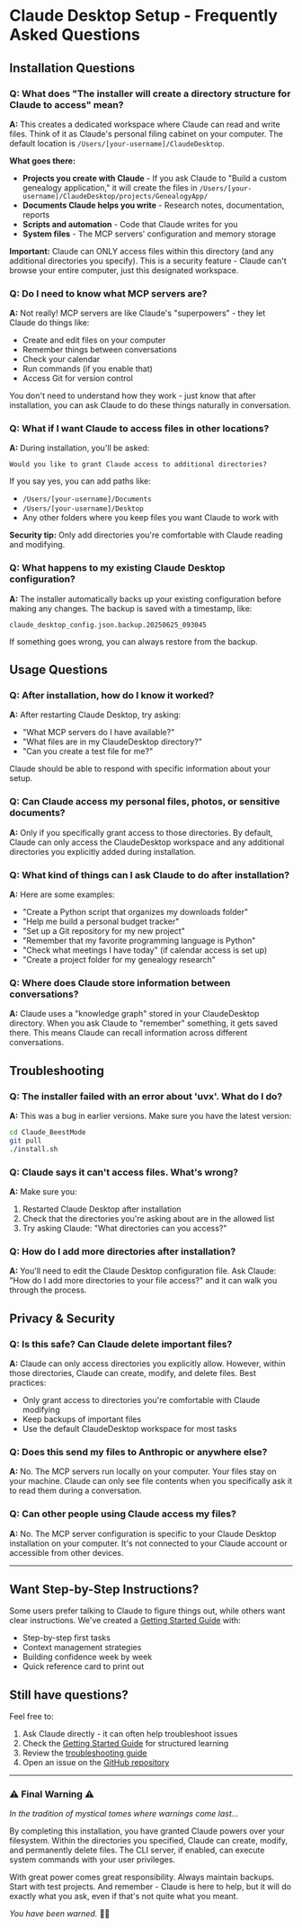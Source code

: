 # Claude Desktop Setup - Frequently Asked Questions

## Installation Questions

### Q: What does "The installer will create a directory structure for Claude to access" mean?

**A:** This creates a dedicated workspace where Claude can read and write files. Think of it as Claude's personal filing cabinet on your computer. The default location is `/Users/[your-username]/ClaudeDesktop`.

**What goes there:**
- **Projects you create with Claude** - If you ask Claude to "Build a custom genealogy application," it will create the files in `/Users/[your-username]/ClaudeDesktop/projects/GenealogyApp/`
- **Documents Claude helps you write** - Research notes, documentation, reports
- **Scripts and automation** - Code that Claude writes for you
- **System files** - The MCP servers' configuration and memory storage

**Important:** Claude can ONLY access files within this directory (and any additional directories you specify). This is a security feature - Claude can't browse your entire computer, just this designated workspace.

### Q: Do I need to know what MCP servers are?

**A:** Not really! MCP servers are like Claude's "superpowers" - they let Claude do things like:
- Create and edit files on your computer
- Remember things between conversations
- Check your calendar
- Run commands (if you enable that)
- Access Git for version control

You don't need to understand how they work - just know that after installation, you can ask Claude to do these things naturally in conversation.

### Q: What if I want Claude to access files in other locations?

**A:** During installation, you'll be asked:
```
Would you like to grant Claude access to additional directories?
```

If you say yes, you can add paths like:
- `/Users/[your-username]/Documents`
- `/Users/[your-username]/Desktop`
- Any other folders where you keep files you want Claude to work with

**Security tip:** Only add directories you're comfortable with Claude reading and modifying.

### Q: What happens to my existing Claude Desktop configuration?

**A:** The installer automatically backs up your existing configuration before making any changes. The backup is saved with a timestamp, like:
```
claude_desktop_config.json.backup.20250625_093045
```

If something goes wrong, you can always restore from the backup.

## Usage Questions

### Q: After installation, how do I know it worked?

**A:** After restarting Claude Desktop, try asking:
- "What MCP servers do I have available?"
- "What files are in my ClaudeDesktop directory?"
- "Can you create a test file for me?"

Claude should be able to respond with specific information about your setup.

### Q: Can Claude access my personal files, photos, or sensitive documents?

**A:** Only if you specifically grant access to those directories. By default, Claude can only access the ClaudeDesktop workspace and any additional directories you explicitly added during installation.

### Q: What kind of things can I ask Claude to do after installation?

**A:** Here are some examples:
- "Create a Python script that organizes my downloads folder"
- "Help me build a personal budget tracker"
- "Set up a Git repository for my new project"
- "Remember that my favorite programming language is Python"
- "Check what meetings I have today" (if calendar access is set up)
- "Create a project folder for my genealogy research"

### Q: Where does Claude store information between conversations?

**A:** Claude uses a "knowledge graph" stored in your ClaudeDesktop directory. When you ask Claude to "remember" something, it gets saved there. This means Claude can recall information across different conversations.

## Troubleshooting

### Q: The installer failed with an error about 'uvx'. What do I do?

**A:** This was a bug in earlier versions. Make sure you have the latest version:
```bash
cd Claude_BeestMode
git pull
./install.sh
```

### Q: Claude says it can't access files. What's wrong?

**A:** Make sure you:
1. Restarted Claude Desktop after installation
2. Check that the directories you're asking about are in the allowed list
3. Try asking Claude: "What directories can you access?"

### Q: How do I add more directories after installation?

**A:** You'll need to edit the Claude Desktop configuration file. Ask Claude: "How do I add more directories to your file access?" and it can walk you through the process.

## Privacy & Security

### Q: Is this safe? Can Claude delete important files?

**A:** Claude can only access directories you explicitly allow. However, within those directories, Claude can create, modify, and delete files. Best practices:
- Only grant access to directories you're comfortable with Claude modifying
- Keep backups of important files
- Use the default ClaudeDesktop workspace for most tasks

### Q: Does this send my files to Anthropic or anywhere else?

**A:** No. The MCP servers run locally on your computer. Your files stay on your machine. Claude can only see file contents when you specifically ask it to read them during a conversation.

### Q: Can other people using Claude access my files?

**A:** No. The MCP server configuration is specific to your Claude Desktop installation on your computer. It's not connected to your Claude account or accessible from other devices.

---

## Want Step-by-Step Instructions?

Some users prefer talking to Claude to figure things out, while others want clear instructions. We've created a [Getting Started Guide](./getting-started-guide.md) with:
- Step-by-step first tasks
- Context management strategies  
- Building confidence week by week
- Quick reference card to print out

## Still have questions?

Feel free to:
1. Ask Claude directly - it can often help troubleshoot issues
2. Check the [Getting Started Guide](./getting-started-guide.md) for structured learning
3. Review the [troubleshooting guide](./troubleshooting.md)
4. Open an issue on the [GitHub repository](https://github.com/theaj42/Claude_BeestMode)

---

### ⚠️ Final Warning ⚠️

*In the tradition of mystical tomes where warnings come last...*

By completing this installation, you have granted Claude powers over your filesystem. Within the directories you specified, Claude can create, modify, and permanently delete files. The CLI server, if enabled, can execute system commands with your user privileges.

With great power comes great responsibility. Always maintain backups. Start with test projects. And remember - Claude is here to help, but it will do exactly what you ask, even if that's not quite what you meant.

*You have been warned.* 🧙‍♂️
